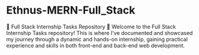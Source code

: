 # Ethnus-MERN-Full_Stack
🚀 Full Stack Internship Tasks Repository 🚀  Welcome to the Full Stack Internship Tasks repository! This is where I've documented and showcased my journey through a dynamic and hands-on internship, gaining practical experience and skills in both front-end and back-end web development.
